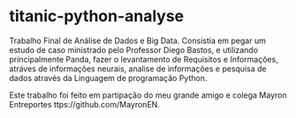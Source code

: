 # titanic-python-analyse
Trabalho Final de Análise de Dados e Big Data.
Consistia em pegar um estudo de caso ministrado pelo Professor Diego Bastos, e utilizando principalmente Panda, fazer o levantamento de Requisitos e Informações,
atráves de informações neurais, analise de informações e pesquisa de dados através da Linguagem de programação Python.

Este trabalho foi feito em partipação do meu grande amigo e colega Mayron Entreportes ttps://github.com/MayronEN.
